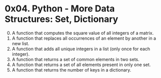 # 0x04. Python - More Data Structures: Set, Dictionary

0. A function that computes the square value of all integers of a matrix.
1. A function that replaces all occurrences of an element by another in a new list.
2. A function that adds all unique integers in a list (only once for each integer).
3. A function that returns a set of common elements in two sets.
4. A function that returns a set of all elements present in only one set.
5. A function that returns the number of keys in a dictionary.
